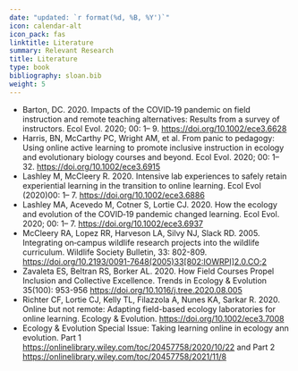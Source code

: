 ```yaml
---
date: "updated: `r format(%d, %B, %Y')`"
icon: calendar-alt
icon_pack: fas
linktitle: Literature
summary: Relevant Research
title: Literature
type: book
bibliography: sloan.bib
weight: 5
---
```


- Barton, DC. 2020. Impacts of the COVID‐19 pandemic on field instruction and remote teaching alternatives: Results from a survey of instructors. Ecol Evol. 2020; 00: 1– 9. https://doi.org/10.1002/ece3.6628
- Harris, BN, McCarthy PC, Wright AM, et al. From panic to pedagogy: Using online active learning to promote inclusive instruction in ecology and evolutionary biology courses and beyond. Ecol Evol. 2020; 00: 1– 32. https://doi.org/10.1002/ece3.6915
- Lashley M, McCleery R. 2020. Intensive lab experiences to safely retain experiential learning in the transition to online learning. Ecol Evol (2020)00: 1– 7. https://doi.org/10.1002/ece3.6886
- Lashley MA, Acevedo M, Cotner S, Lortie CJ. 2020. How the ecology and evolution of the COVID‐19 pandemic changed learning. Ecol Evol. 2020; 00: 1– 7. https://doi.org/10.1002/ece3.6937
- McCleery RA, Lopez RR, Harveson LA, Silvy NJ, Slack RD. 2005. Integrating on‐campus wildlife research projects into the wildlife curriculum. Wildlife Society Bulletin, 33: 802-809. https://doi.org/10.2193/0091-7648(2005)33[802:IOWRPI]2.0.CO;2
- Zavaleta ES, Beltran RS, Borker AL. 2020. How Field Courses Propel Inclusion and Collective Excellence. Trends in Ecology & Evolution 35(100): 953-956 https://doi.org/10.1016/j.tree.2020.08.005
- Richter CF, Lortie CJ, Kelly TL, Filazzola A, Nunes KA, Sarkar R. 2020. Online but not remote: Adapting field-based ecology laboratories for online learning. Ecology & Evolution. https://doi.org/10.1002/ece3.7008
- Ecology & Evolution Special Issue: Taking learning online in ecology ann evolution. Part 1 https://onlinelibrary.wiley.com/toc/20457758/2020/10/22 and Part 2 https://onlinelibrary.wiley.com/toc/20457758/2021/11/8